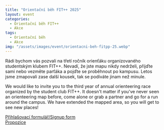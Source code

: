 ```yaml
---
title: "Orientační běh FIT++ 2025"
layout: event
categories:
  - Orientační běh FIT++
  - Akce
tags:
  - Orientační běh
  - Akce
img: "/assets/images/event/orientacni-beh-fitpp-25.webp"
---
```


Rádi bychom vás pozvali na třetí ročník orienťáku organizovaného studentským klubem FIT++. Nevadí, že jste mapu nikdy nedrželi, přijďte sami nebo vezměte parťáka a pojďte se proběhnout po kampusu. Letos jsme zmapovali zase další kousek, tak se podíváte jinam než minule.

We would like to invite you to the third year of annual orienteering race organized by the student club FIT++. It doesn't matter if you've never seen an orienteering map before, come alone or grab a partner and go for a run around the campus. We have extended the mapped area, so you will get to see new places!

[Přihlašovací formulář/Signup form](https://shorturl.at/MHFXr)  
[Propozice](https://drive.google.com/file/d/1WZx1MgNuEc-bDM7CS_p7yP6pT40AjTWN/view?usp=sharing)  
